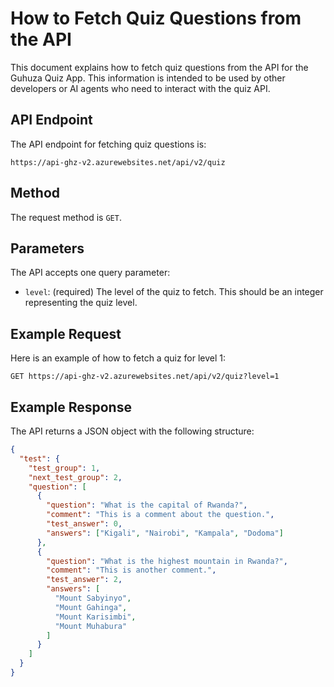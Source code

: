 # How to Fetch Quiz Questions from the API

This document explains how to fetch quiz questions from the API for the Guhuza Quiz App. This information is intended to be used by other developers or AI agents who need to interact with the quiz API.

## API Endpoint

The API endpoint for fetching quiz questions is:

`https://api-ghz-v2.azurewebsites.net/api/v2/quiz`

## Method

The request method is `GET`.

## Parameters

The API accepts one query parameter:

- `level`: (required) The level of the quiz to fetch. This should be an integer representing the quiz level.

## Example Request

Here is an example of how to fetch a quiz for level 1:

```
GET https://api-ghz-v2.azurewebsites.net/api/v2/quiz?level=1
```

## Example Response

The API returns a JSON object with the following structure:

```json
{
  "test": {
    "test_group": 1,
    "next_test_group": 2,
    "question": [
      {
        "question": "What is the capital of Rwanda?",
        "comment": "This is a comment about the question.",
        "test_answer": 0,
        "answers": ["Kigali", "Nairobi", "Kampala", "Dodoma"]
      },
      {
        "question": "What is the highest mountain in Rwanda?",
        "comment": "This is another comment.",
        "test_answer": 2,
        "answers": [
          "Mount Sabyinyo",
          "Mount Gahinga",
          "Mount Karisimbi",
          "Mount Muhabura"
        ]
      }
    ]
  }
}
```
